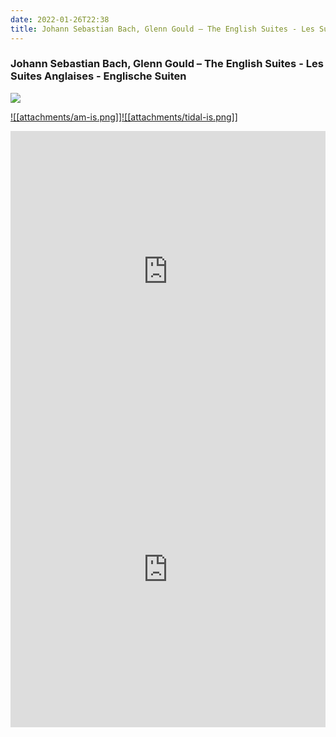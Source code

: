 ```yaml
---
date: 2022-01-26T22:38
title: Johann Sebastian Bach, Glenn Gould – The English Suites - Les Suites Anglaises - Englische Suiten
---
```

### Johann Sebastian Bach, Glenn Gould – The English Suites - Les Suites Anglaises - Englische Suiten
[![](https://i.discogs.com/WDaqLpOfaR8FGojykMIEjnEHghzlZUrq_KUIl-agse4/rs:fit/g:sm/q:90/h:600/w:594/czM6Ly9kaXNjb2dz/LWltYWdlcy9SLTI3/MDEyODUtMTI5NzE2/NjEzMS5qcGVn.jpeg)][1] 

[1]: https://www.discogs.com/release/2701285
[2]: https://music.apple.com/us/album/1016634410
[3]: https://listen.tidal.com/album/47204953

[![[attachments/am-is.png]]][2][![[attachments/tidal-is.png]]][3]

<iframe allow="autoplay *; encrypted-media *; fullscreen *" frameborder="0" height="450" style="width:100%;max-width:660px;overflow:hidden;background:transparent;" sandbox="allow-forms allow-popups allow-same-origin allow-scripts allow-storage-access-by-user-activation allow-top-navigation-by-user-activation" src="https://embed.music.apple.com/us/album/turn-blue/1016634410"></iframe>
<div style="position: relative; padding-bottom: 100%; height: 0; overflow: hidden; max-width: 100%;"><iframe src="https://embed.tidal.com/albums/47204953?layout=gridify" frameborder= "0" allowfullscreen style="position: absolute; top: 0; left: 0; width: 100%; height: 1px; min-height: 100%; margin: 0 auto;"></iframe></div>